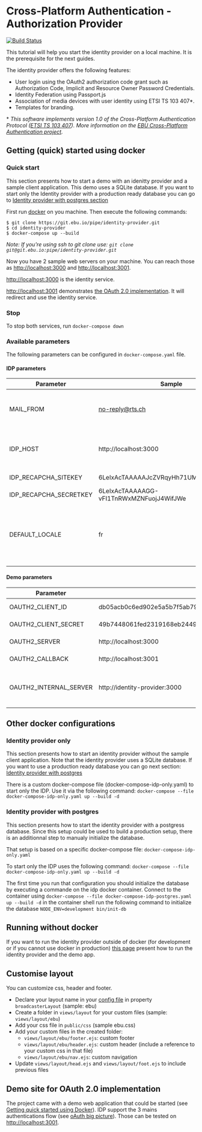 # Cross-Platform Authentication - Authorization Provider

[![Build Status](https://travis-ci.org/ebu/cpa-auth-provider.svg?branch=develop)](https://travis-ci.org/ebu/cpa-auth-provider)

This tutorial will help you start the identity provider on a local machine. It is the prerequisite for the next guides.

The identity provider offers the following features:

- User login using the OAuth2 authorization code grant such as Authorization Code, Implicit and Resource Owner Password Credentials.
- Identity Federation using Passport.js
- Association of media devices with user identity using ETSI TS 103 407\*.
- Templates for branding.


\* *This software implements version 1.0 of the Cross-Platform Authentication Protocol ([ETSI TS 103 407](https://portal.etsi.org/webapp/WorkProgram/Report_WorkItem.asp?WKI_ID=47970)). More information on the [EBU Cross-Platform Authentication project](http://tech.ebu.ch/cpa).*

## Getting (quick) started using docker

### Quick start

This section presents how to start a demo with an idenitty provider and a sample client application.
This demo uses a SQLite database. If you want to start only the Identity provider with a production ready database you can go to [Identity provider with postgres section](#identity-provider-with-postgres) 

First run [docker](https://www.docker.com/) on you machine.
Then execute the following commands:

```
$ git clone https://git.ebu.io/pipe/identity-provider.git
$ cd identity-provider
$ docker-compose up --build
```
*Note: If you're using ssh to git clone use: `git clone git@git.ebu.io:pipe/identity-provider.git`*


Now you have 2 sample web servers on your machine.
You can reach those as [http://localhost:3000](http://localhost:3000) and [http://localhost:3001](http://localhost:3001).

[http://localhost:3000](http://localhost:3000) is the identity service.

[http://localhost:3001](http://localhost:3001) demonstrates [the OAuth 2.0 implementation](#demo-site-for-oauth-20-implementation). It will redirect and use the identity service.

### Stop

To stop both services, run `docker-compose down`

### Available parameters

The following parameters can be configured in `docker-compose.yaml` file.

#### IDP parameters 

| Parameter 				| Sample 									 | Description 																	  |
| ------------------------- | ------------------------------------------ | ------------------------------------------------------------------------------ |
| MAIL_FROM			 		| no-reply@rts.ch    						 | The origin for email that'd be send by the plateform 						  |
| IDP_HOST 					| http://localhost:3000 				     | The IDP server url. Might be used in email. 								      |
| IDP_RECAPCHA_SITEKEY 		| 6LeIxAcTAAAAAJcZVRqyHh71UMIEGNQ_MXjiZKhI	 | ReCaptcha site key  														   	  |
| IDP_RECAPCHA_SECRETKEY 	| 6LeIxAcTAAAAAGG-vFI1TnRWxMZNFuojJ4WifJWe	 | ReCaptcha site secret 														  |
| DEFAULT_LOCALE 			| fr 										 | Default locale. Used if no local could be found in the browser or user setting |

#### Demo parameters 

| Parameter 				| Sample 													   | Description 									   	|
| ------------------------- | ------------------------------------------------------------ | -------------------------------------------------- |
| OAUTH2_CLIENT_ID 			| db05acb0c6ed902e5a5b7f5ab79e7144							   | oAuth client id 								   	|
| OAUTH2_CLIENT_SECRET 		| 49b7448061fed2319168eb2449ef3b58226a9c554b3ff0b138abe8ffad98 | oAuth client secret 							   	|
| OAUTH2_SERVER 			| http://localhost:3000										   | The IDP server url 								|
| OAUTH2_CALLBACK 			| http://localhost:3001										   | The demo server url 							 	|
| OAUTH2_INTERNAL_SERVER 	| http://identity-provider:3000								   | The internal IDP server (inside docker container ) |


## Other docker configurations

### Identity provider only

This section presents how to start an identity provider without the sample client application.
Note that the identity provider uses a SQLite database. If you want to use a production ready database you can go next section: [Identity provider with postgres](#identity-provider-with-postgres)

There is a custom docker-compose file (docker-compose-idp-only.yaml) to start only the IDP. Use it via the following command: `docker-compose --file docker-compose-idp-only.yaml up --build -d`

### Identity provider with postgres

This section presents how to start the identity provider with a postgress database.
Since this setup could be used to build a production setup, there is an additionnal step to manualy initialize the database.

That setup is based on a specific docker-compose file: `docker-compose-idp-only.yaml`

To start only the IDP uses the following command: `docker-compose --file docker-compose-idp-only.yaml up --build -d`

The first time you run that configuration you should initialize the database by executing a commande on the idp docker container.
Connect to the container using `docker-compose --file docker-compose-idp-postgres.yaml up --build -d` in the container shell run the following command to initialize the database `NODE_ENV=development bin/init-db`

## Running without docker

If you want to run the identity provider outside of docker (for development or if you cannot use docker in production) [this page](no-docker.md) present how to run the identity provider and the demo app.

## Customise layout

You can customize css, header and footer.

- Declare your layout name in your [config file](#configuration) in property `broadcasterLayout` (sample: ebu)
- Create a folder in `views/layout` for your custom files (sample: `views/layout/ebu`)
- Add your css file in `public/css` (sample ebu.css)
- Add your custom files in the created folder: 
	- `views/layout/ebu/footer.ejs`: custom footer
	- `views/layout/ebu/header.ejs`: custom header (include a reference to your custom css in that file)
	- `views/layout/ebu/nav.ejs`: custom navigation
- Update `views/layout/head.ejs` and `views/layout/foot.ejs` to include previous files


## Demo site for OAuth 2.0 implementation

The project came with a demo web application that could be started (see [Getting quick started using Docker](#getting-quick-started-using-docker)).
IDP support the 3 mains authentications flow (see [oAuth big picture](./oAuthBigPicture.md)). Those can be tested on [http://localhost:3001](http://localhost:3001).



